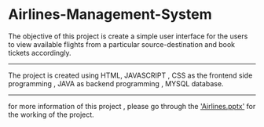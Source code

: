 # Airlines-Management-System


The objective of this project is create a simple user interface for the users to view available flights from a particular source-destination and book tickets accordingly.

-------------------------------------------------------------------------------------------------------------------------------------------------------------------------

The project is created using HTML, JAVASCRIPT , CSS as the frontend side programming , JAVA as backend programming , MYSQL database. 

-------------------------------------------------------------------------------------------------------------------------------------------------------------------------

for more information of this project , please go through the <a href="https://github.com/SyedShahid17/Airlines-Management-System/blob/master/Airlines.pptx"> 'Airlines.pptx'</a> for the working of the project. 
